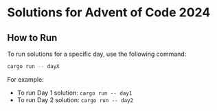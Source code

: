 # Solutions for Advent of Code 2024


## How to Run

To run solutions for a specific day, use the following command:

```bash
cargo run -- dayX
```

For example:
- To run Day 1 solution: `cargo run -- day1`
- To run Day 2 solution: `cargo run -- day2`